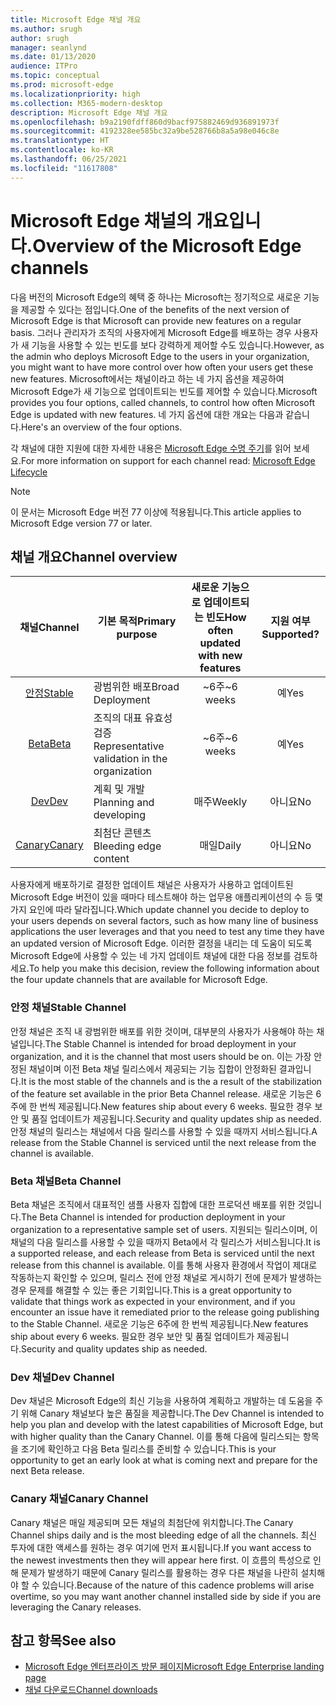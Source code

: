 ```yaml
---
title: Microsoft Edge 채널 개요
ms.author: srugh
author: srugh
manager: seanlynd
ms.date: 01/13/2020
audience: ITPro
ms.topic: conceptual
ms.prod: microsoft-edge
ms.localizationpriority: high
ms.collection: M365-modern-desktop
description: Microsoft Edge 채널 개요
ms.openlocfilehash: b9a2190fdff860d9bacf975882469d936891973f
ms.sourcegitcommit: 4192328ee585bc32a9be528766b8a5a98e046c8e
ms.translationtype: HT
ms.contentlocale: ko-KR
ms.lasthandoff: 06/25/2021
ms.locfileid: "11617808"
---
```

# <a name="overview-of-the-microsoft-edge-channels"></a><span data-ttu-id="60c04-103">Microsoft Edge 채널의 개요입니다.</span><span class="sxs-lookup"><span data-stu-id="60c04-103">Overview of the Microsoft Edge channels</span></span>

<span data-ttu-id="60c04-104">다음 버전의 Microsoft Edge의 혜택 중 하나는 Microsoft는 정기적으로 새로운 기능을 제공할 수 있다는 점입니다.</span><span class="sxs-lookup"><span data-stu-id="60c04-104">One of the benefits of the next version of Microsoft Edge is that Microsoft can provide new features on a regular basis.</span></span> <span data-ttu-id="60c04-105">그러나 관리자가 조직의 사용자에게 Microsoft Edge를 배포하는 경우 사용자가 새 기능을 사용할 수 있는 빈도를 보다 강력하게 제어할 수도 있습니다.</span><span class="sxs-lookup"><span data-stu-id="60c04-105">However, as the admin who deploys Microsoft Edge to the users in your organization, you might want to have more control over how often your users get these new features.</span></span> <span data-ttu-id="60c04-106">Microsoft에서는 채널이라고 하는 네 가지 옵션을 제공하여 Microsoft Edge가 새 기능으로 업데이트되는 빈도를 제어할 수 있습니다.</span><span class="sxs-lookup"><span data-stu-id="60c04-106">Microsoft provides you four options, called channels, to control how often Microsoft Edge is updated with new features.</span></span> <span data-ttu-id="60c04-107">네 가지 옵션에 대한 개요는 다음과 같습니다.</span><span class="sxs-lookup"><span data-stu-id="60c04-107">Here's an overview of the four options.</span></span>

<span data-ttu-id="60c04-108">각 채널에 대한 지원에 대한 자세한 내용은 [Microsoft Edge 수명 주기](/deployedge/microsoft-edge-support-lifecycle)를 읽어 보세요.</span><span class="sxs-lookup"><span data-stu-id="60c04-108">For more information on support for each channel read: [Microsoft Edge Lifecycle](/deployedge/microsoft-edge-support-lifecycle)</span></span>
  
> [!NOTE]
> <span data-ttu-id="60c04-109">이 문서는 Microsoft Edge 버전 77 이상에 적용됩니다.</span><span class="sxs-lookup"><span data-stu-id="60c04-109">This article applies to Microsoft Edge version 77 or later.</span></span>

## <a name="channel-overview"></a><span data-ttu-id="60c04-110">채널 개요</span><span class="sxs-lookup"><span data-stu-id="60c04-110">Channel overview</span></span>

|<span data-ttu-id="60c04-111">채널</span><span class="sxs-lookup"><span data-stu-id="60c04-111">Channel</span></span>|<span data-ttu-id="60c04-112">기본 목적</span><span class="sxs-lookup"><span data-stu-id="60c04-112">Primary purpose</span></span>|<span data-ttu-id="60c04-113">새로운 기능으로 업데이트되는 빈도</span><span class="sxs-lookup"><span data-stu-id="60c04-113">How often updated with new features</span></span>|<span data-ttu-id="60c04-114">지원 여부</span><span class="sxs-lookup"><span data-stu-id="60c04-114">Supported?</span></span>|
|:---:|---|:---:|:---:|
|[<span data-ttu-id="60c04-115">안정</span><span class="sxs-lookup"><span data-stu-id="60c04-115">Stable</span></span>](#stable-channel)|<span data-ttu-id="60c04-116">광범위한 배포</span><span class="sxs-lookup"><span data-stu-id="60c04-116">Broad Deployment</span></span>|<span data-ttu-id="60c04-117">~6주</span><span class="sxs-lookup"><span data-stu-id="60c04-117">~6 weeks</span></span>|<span data-ttu-id="60c04-118">예</span><span class="sxs-lookup"><span data-stu-id="60c04-118">Yes</span></span>|
|[<span data-ttu-id="60c04-119">Beta</span><span class="sxs-lookup"><span data-stu-id="60c04-119">Beta</span></span>](#beta-channel)|<span data-ttu-id="60c04-120">조직의 대표 유효성 검증</span><span class="sxs-lookup"><span data-stu-id="60c04-120">Representative validation in the organization</span></span>|<span data-ttu-id="60c04-121">~6주</span><span class="sxs-lookup"><span data-stu-id="60c04-121">~6 weeks</span></span>|<span data-ttu-id="60c04-122">예</span><span class="sxs-lookup"><span data-stu-id="60c04-122">Yes</span></span>|
|[<span data-ttu-id="60c04-123">Dev</span><span class="sxs-lookup"><span data-stu-id="60c04-123">Dev</span></span>](#dev-channel)|<span data-ttu-id="60c04-124">계획 및 개발</span><span class="sxs-lookup"><span data-stu-id="60c04-124">Planning and developing</span></span>|<span data-ttu-id="60c04-125">매주</span><span class="sxs-lookup"><span data-stu-id="60c04-125">Weekly</span></span>|<span data-ttu-id="60c04-126">아니요</span><span class="sxs-lookup"><span data-stu-id="60c04-126">No</span></span>|
|[<span data-ttu-id="60c04-127">Canary</span><span class="sxs-lookup"><span data-stu-id="60c04-127">Canary</span></span>](#canary-channel)|<span data-ttu-id="60c04-128">최첨단 콘텐츠</span><span class="sxs-lookup"><span data-stu-id="60c04-128">Bleeding edge content</span></span>|<span data-ttu-id="60c04-129">매일</span><span class="sxs-lookup"><span data-stu-id="60c04-129">Daily</span></span>|<span data-ttu-id="60c04-130">아니요</span><span class="sxs-lookup"><span data-stu-id="60c04-130">No</span></span>|

<span data-ttu-id="60c04-131">사용자에게 배포하기로 결정한 업데이트 채널은 사용자가 사용하고 업데이트된 Microsoft Edge 버전이 있을 때마다 테스트해야 하는 업무용 애플리케이션의 수 등 몇 가지 요인에 따라 달라집니다.</span><span class="sxs-lookup"><span data-stu-id="60c04-131">Which update channel you decide to deploy to your users depends on several factors, such as how many line of business applications the user leverages and that you need to test any time they have an updated version of Microsoft Edge.</span></span> <span data-ttu-id="60c04-132">이러한 결정을 내리는 데 도움이 되도록 Microsoft Edge에 사용할 수 있는 네 가지 업데이트 채널에 대한 다음 정보를 검토하세요.</span><span class="sxs-lookup"><span data-stu-id="60c04-132">To help you make this decision, review the following information about the four update channels that are available for Microsoft Edge.</span></span>

### <a name="stable-channel"></a><span data-ttu-id="60c04-133">안정 채널</span><span class="sxs-lookup"><span data-stu-id="60c04-133">Stable Channel</span></span>

<span data-ttu-id="60c04-134">안정 채널은 조직 내 광범위한 배포를 위한 것이며, 대부분의 사용자가 사용해야 하는 채널입니다.</span><span class="sxs-lookup"><span data-stu-id="60c04-134">The Stable Channel is intended for broad deployment in your organization, and it is the channel that most users should be on.</span></span> <span data-ttu-id="60c04-135">이는 가장 안정된 채널이며 이전 Beta 채널 릴리스에서 제공되는 기능 집합이 안정화된 결과입니다.</span><span class="sxs-lookup"><span data-stu-id="60c04-135">It is the most stable of the channels and is the a result of the stabilization of the feature set available in the prior Beta Channel release.</span></span> <span data-ttu-id="60c04-136">새로운 기능은 6주에 한 번씩 제공됩니다.</span><span class="sxs-lookup"><span data-stu-id="60c04-136">New features ship about every 6 weeks.</span></span> <span data-ttu-id="60c04-137">필요한 경우 보안 및 품질 업데이트가 제공됩니다.</span><span class="sxs-lookup"><span data-stu-id="60c04-137">Security and quality updates ship as needed.</span></span> <span data-ttu-id="60c04-138">안정 채널의 릴리스는 채널에서 다음 릴리스를 사용할 수 있을 때까지 서비스됩니다.</span><span class="sxs-lookup"><span data-stu-id="60c04-138">A release from the Stable Channel is serviced until the next release from the channel is available.</span></span>

### <a name="beta-channel"></a><span data-ttu-id="60c04-139">Beta 채널</span><span class="sxs-lookup"><span data-stu-id="60c04-139">Beta Channel</span></span>

<span data-ttu-id="60c04-140">Beta 채널은 조직에서 대표적인 샘플 사용자 집합에 대한 프로덕션 배포를 위한 것입니다.</span><span class="sxs-lookup"><span data-stu-id="60c04-140">The Beta Channel is intended for production deployment in your organization to a representative sample set of users.</span></span> <span data-ttu-id="60c04-141">지원되는 릴리스이며, 이 채널의 다음 릴리스를 사용할 수 있을 때까지 Beta에서 각 릴리스가 서비스됩니다.</span><span class="sxs-lookup"><span data-stu-id="60c04-141">It is a supported release, and each release from Beta is serviced until the next release from this channel is available.</span></span> <span data-ttu-id="60c04-142">이를 통해 사용자 환경에서 작업이 제대로 작동하는지 확인할 수 있으며, 릴리스 전에 안정 채널로 게시하기 전에 문제가 발생하는 경우 문제를 해결할 수 있는 좋은 기회입니다.</span><span class="sxs-lookup"><span data-stu-id="60c04-142">This is a great opportunity to validate that things work as expected in your environment, and if you encounter an issue have it remediated prior to the release going publishing to the Stable Channel.</span></span> <span data-ttu-id="60c04-143">새로운 기능은 6주에 한 번씩 제공됩니다.</span><span class="sxs-lookup"><span data-stu-id="60c04-143">New features ship about every 6 weeks.</span></span> <span data-ttu-id="60c04-144">필요한 경우 보안 및 품질 업데이트가 제공됩니다.</span><span class="sxs-lookup"><span data-stu-id="60c04-144">Security and quality updates ship as needed.</span></span>

### <a name="dev-channel"></a><span data-ttu-id="60c04-145">Dev 채널</span><span class="sxs-lookup"><span data-stu-id="60c04-145">Dev Channel</span></span>

<span data-ttu-id="60c04-146">Dev 채널은 Microsoft Edge의 최신 기능을 사용하여 계획하고 개발하는 데 도움을 주기 위해 Canary 채널보다 높은 품질을 제공합니다.</span><span class="sxs-lookup"><span data-stu-id="60c04-146">The Dev Channel is intended to help you plan and develop with the latest capabilities of Microsoft Edge, but with higher quality than the Canary Channel.</span></span> <span data-ttu-id="60c04-147">이를 통해 다음에 릴리스되는 항목을 조기에 확인하고 다음 Beta 릴리스를 준비할 수 있습니다.</span><span class="sxs-lookup"><span data-stu-id="60c04-147">This is your opportunity to get an early look at what is coming next and prepare for the next Beta release.</span></span>

### <a name="canary-channel"></a><span data-ttu-id="60c04-148">Canary 채널</span><span class="sxs-lookup"><span data-stu-id="60c04-148">Canary Channel</span></span>

<span data-ttu-id="60c04-149">Canary 채널은 매일 제공되며 모든 채널의 최첨단에 위치합니다.</span><span class="sxs-lookup"><span data-stu-id="60c04-149">The Canary Channel ships daily and is the most bleeding edge of all the channels.</span></span> <span data-ttu-id="60c04-150">최신 투자에 대한 액세스를 원하는 경우 여기에 먼저 표시됩니다.</span><span class="sxs-lookup"><span data-stu-id="60c04-150">If you want access to the newest investments then they will appear here first.</span></span> <span data-ttu-id="60c04-151">이 흐름의 특성으로 인해 문제가 발생하기 때문에 Canary 릴리스를 활용하는 경우 다른 채널을 나란히 설치해야 할 수 있습니다.</span><span class="sxs-lookup"><span data-stu-id="60c04-151">Because of the nature of this cadence problems will arise overtime, so you may want another channel installed side by side if you are leveraging the Canary releases.</span></span>

## <a name="see-also"></a><span data-ttu-id="60c04-152">참고 항목</span><span class="sxs-lookup"><span data-stu-id="60c04-152">See also</span></span>

- [<span data-ttu-id="60c04-153">Microsoft Edge 엔터프라이즈 방문 페이지</span><span class="sxs-lookup"><span data-stu-id="60c04-153">Microsoft Edge Enterprise landing page</span></span>](https://aka.ms/EdgeEnterprise)
- [<span data-ttu-id="60c04-154">채널 다운로드</span><span class="sxs-lookup"><span data-stu-id="60c04-154">Channel downloads</span></span>](https://aka.ms/EdgeEnterprise)
